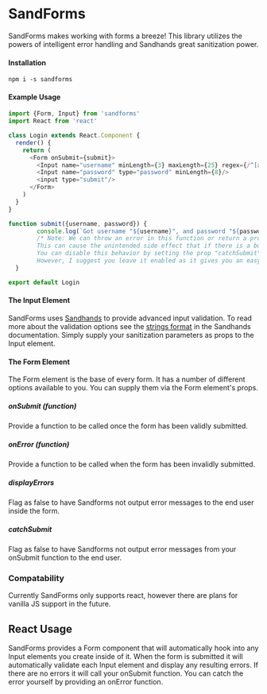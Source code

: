 # SandForms
SandForms makes working with forms a breeze! This library utilizes the powers of intelligent error handling and Sandhands great sanitization power.

#### Installation
```
npm i -s sandforms
```

#### Example Usage
```js
import {Form, Input} from 'sandforms'
import React from 'react'

class Login extends React.Component {
  render() {
    return (
      <Form onSubmit={submit}>
      	<Input name="username" minLength={3} maxLength={25} regex={/^[a-zA_Z0-9]+$/}/>
        <Input name="password" type="password" minLength={8}/>
        <input type="submit"/>
      </Form>
    )
  }
}

function submit({username, password}) {
    	console.log(`Got username "${username}", and password "${password}".`)
    	/* Note: We can throw an error in this function or return a promise that throws an error and it will automatically display that error inside the form.
    	This can cause the unintended side effect that if there is a bug in our code the error message will be shown to the end user.
    	You can disable this behavior by setting the prop "catchSubmit" to false.
    	However, I suggest you leave it enabled as it gives you an easy way to do show errors to the end user once they submit the form*/
  }

export default Login
```

#### The Input Element
SandForms uses [Sandhands](https://github.com/L1lith/Sandhands) to provide advanced input validation. To read more about the validation options see the [strings format](https://l1lith.github.io/Sandhands/format) in the Sandhands documentation. Simply supply your sanitization parameters as props to the Input element.

#### The Form Element
The Form element is the base of every form. It has a number of different options available to you. You can supply them via the Form element's props.

##### onSubmit (function)
Provide a function to be called once the form has been validly submitted.
##### onError (function)
Provide a function to be called when the form has been invalidly submitted.
##### displayErrors
Flag as false to have Sandforms not output error messages to the end user inside the form.
##### catchSubmit
Flag as false to have Sandforms not output error messages from your onSubmit function to the end user.

### Compatability
Currently SandForms only supports react, however there are plans for vanilla JS support in the future.

## React Usage
SandForms provides a Form component that will automatically hook into any Input elements you create inside of it. When the form is submitted it will automatically validate each Input element and display any resulting errors. If there are no errors it will call your onSubmit function. You can catch the error yourself by providing an onError function.
